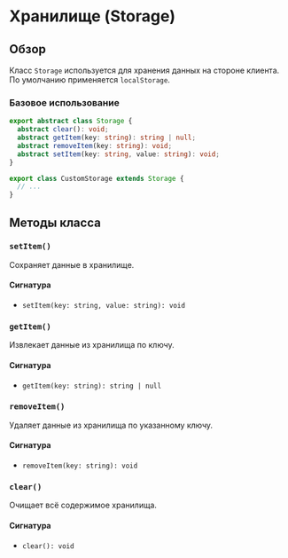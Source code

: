 # Хранилище (Storage)

## Обзор

Класс `Storage` используется для хранения данных на стороне клиента. По умолчанию применяется `localStorage`.

### Базовое использование

```ts
export abstract class Storage {
  abstract clear(): void;
  abstract getItem(key: string): string | null;
  abstract removeItem(key: string): void;
  abstract setItem(key: string, value: string): void;
}

export class CustomStorage extends Storage {
  // ...
}
```

## Методы класса

### `setItem()`

Сохраняет данные в хранилище.

#### Сигнатура

- `setItem(key: string, value: string): void`

### `getItem()`

Извлекает данные из хранилища по ключу.

#### Сигнатура

- `getItem(key: string): string | null`

### `removeItem()`

Удаляет данные из хранилища по указанному ключу.

#### Сигнатура

- `removeItem(key: string): void`

### `clear()`

Очищает всё содержимое хранилища.

#### Сигнатура

- `clear(): void`
